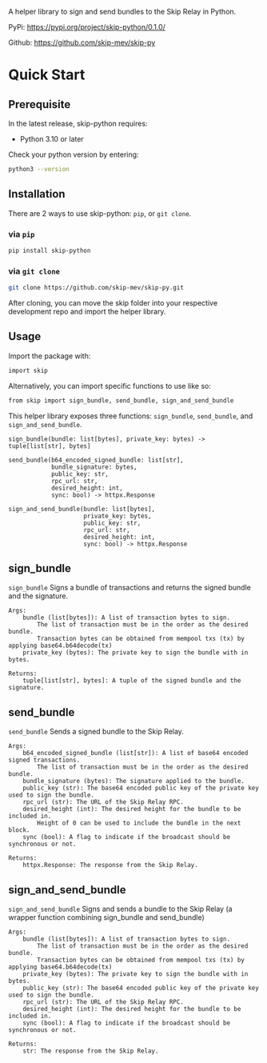 A helper library to sign and send bundles to the Skip Relay in Python.

PyPi: https://pypi.org/project/skip-python/0.1.0/

Github: https://github.com/skip-mev/skip-py

# Quick Start

## Prerequisite

In the latest release, skip-python requires:

- Python 3.10 or later

Check your python version by entering:

```bash
python3 --version
```

## Installation

There are 2 ways to use skip-python: `pip`, or `git clone`.

### via `pip`

```bash
pip install skip-python
```

### via `git clone`

``` bash
git clone https://github.com/skip-mev/skip-py.git
```

After cloning, you can move the skip folder into your respective development repo and import the helper library.

## Usage

Import the package with:
```bash
import skip
```

Alternatively, you can import specific functions to use like so:
```bash
from skip import sign_bundle, send_bundle, sign_and_send_bundle
```

This helper library exposes three functions: `sign_bundle`, `send_bundle`, and `sign_and_send_bundle`.

```
sign_bundle(bundle: list[bytes], private_key: bytes) -> tuple[list[str], bytes]

send_bundle(b64_encoded_signed_bundle: list[str], 
            bundle_signature: bytes, 
            public_key: str, 
            rpc_url: str, 
            desired_height: int, 
            sync: bool) -> httpx.Response

sign_and_send_bundle(bundle: list[bytes], 
                     private_key: bytes, 
                     public_key: str, 
                     rpc_url: str, 
                     desired_height: int,
                     sync: bool) -> httpx.Response
```

## sign_bundle

`sign_bundle` Signs a bundle of transactions and returns the signed bundle and the signature.

```
Args:
    bundle (list[bytes]): A list of transaction bytes to sign. 
        The list of transaction must be in the order as the desired bundle.
        Transaction bytes can be obtained from mempool txs (tx) by applying base64.b64decode(tx)
    private_key (bytes): The private key to sign the bundle with in bytes.

Returns:
    tuple[list[str], bytes]: A tuple of the signed bundle and the signature.
```

## send_bundle

`send_bundle` Sends a signed bundle to the Skip Relay.

```
Args:
    b64_encoded_signed_bundle (list[str]): A list of base64 encoded signed transactions.
        The list of transaction must be in the order as the desired bundle.
    bundle_signature (bytes): The signature applied to the bundle.
    public_key (str): The base64 encoded public key of the private key used to sign the bundle.
    rpc_url (str): The URL of the Skip Relay RPC.
    desired_height (int): The desired height for the bundle to be included in. 
        Height of 0 can be used to include the bundle in the next block.
    sync (bool): A flag to indicate if the broadcast should be synchronous or not.

Returns:
    httpx.Response: The response from the Skip Relay.
```

## sign_and_send_bundle

`sign_and_send_bundle` Signs and sends a bundle to the Skip Relay (a wrapper function combining sign_bundle and send_bundle)

```
Args:
    bundle (list[bytes]): A list of transaction bytes to sign.
        The list of transaction must be in the order as the desired bundle.
        Transaction bytes can be obtained from mempool txs (tx) by applying base64.b64decode(tx)
    private_key (bytes): The private key to sign the bundle with in bytes.
    public_key (str): The base64 encoded public key of the private key used to sign the bundle.
    rpc_url (str): The URL of the Skip Relay RPC.
    desired_height (int): The desired height for the bundle to be included in.
    sync (bool): A flag to indicate if the broadcast should be synchronous or not.

Returns:
    str: The response from the Skip Relay.
```